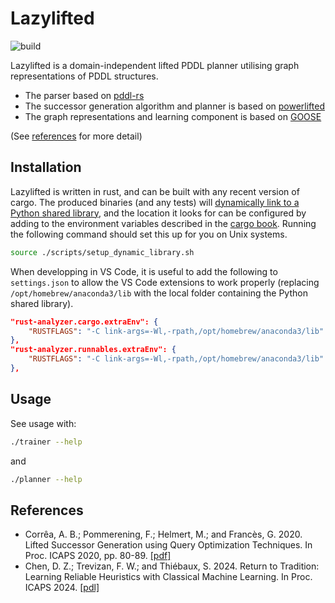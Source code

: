 # Lazylifted

![build](https://github.com/Thyroidr/lazylifted/actions/workflows/build.yml/badge.svg)

Lazylifted is a domain-independent lifted PDDL planner utilising graph representations of PDDL structures.

- The parser based on [pddl-rs](https://github.com/sunsided/pddl-rs)
- The successor generation algorithm and planner is based on [powerlifted](https://github.com/abcorrea/powerlifted)
- The graph representations and learning component is based on [GOOSE](https://github.com/DillonZChen/goose)

(See [references](#references) for more detail)

## Installation

Lazylifted is written in rust, and can be built with any recent version of
cargo. The produced binaries (and any tests) will [dynamically link to a Python
shared
library](https://pyo3.rs/v0.15.0/building_and_distribution.html#dynamically-embedding-the-python-interpreter),
and the location it looks for can be configured by adding to the environment
variables described in the [cargo
book](https://doc.rust-lang.org/cargo/reference/environment-variables.html#dynamic-library-paths).
Running the following command should set this up for you on Unix systems.

```bash
source ./scripts/setup_dynamic_library.sh
```

When developping in VS Code, it is useful to add the following to
`settings.json` to allow the VS Code extensions to work properly (replacing
`/opt/homebrew/anaconda3/lib` with the local folder containing the Python shared
library).

```json
"rust-analyzer.cargo.extraEnv": {
    "RUSTFLAGS": "-C link-args=-Wl,-rpath,/opt/homebrew/anaconda3/lib"
},
"rust-analyzer.runnables.extraEnv": {
    "RUSTFLAGS": "-C link-args=-Wl,-rpath,/opt/homebrew/anaconda3/lib"
},
```

## Usage

See usage with:

```bash
./trainer --help
```

and

```bash
./planner --help
```

## References

- Corrêa, A. B.; Pommerening, F.; Helmert, M.; and Francès, G. 2020. Lifted Successor Generation using Query Optimization Techniques. In Proc. ICAPS 2020, pp. 80-89. [[pdf]](https://ai.dmi.unibas.ch/papers/correa-et-al-icaps2020.pdf)
- Chen, D. Z.; Trevizan, F. W.; and Thiébaux, S. 2024. Return to Tradition: Learning Reliable Heuristics with Classical Machine Learning. In Proc. ICAPS 2024. [[pdl]](https://openreview.net/pdf?id=zVO8ZRIg7Q)
